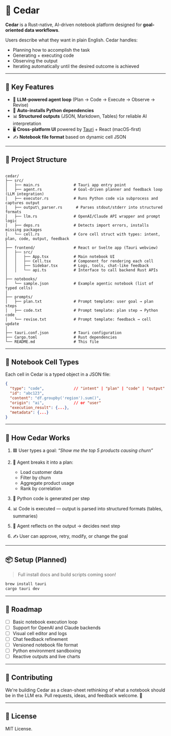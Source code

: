 # 🌲 Cedar

**Cedar** is a Rust-native, AI-driven notebook platform designed for **goal-oriented data workflows**.

Users describe what they want in plain English. Cedar handles:
- Planning how to accomplish the task
- Generating + executing code
- Observing the output
- Iterating automatically until the desired outcome is achieved

---

## 🔧 Key Features

- 🧠 **LLM-powered agent loop** (Plan → Code → Execute → Observe → Revise)
- 🐍 **Auto-installs Python dependencies**
- 📊 **Structured outputs** (JSON, Markdown, Tables) for reliable AI interpretation
- 🖥️ **Cross-platform UI** powered by [Tauri](https://tauri.app/) + React (macOS-first)
- ✍️ **Notebook file format** based on dynamic cell JSON

---

## 📁 Project Structure

```

cedar/
├── src/
│   ├── main.rs               # Tauri app entry point
│   ├── agent.rs              # Goal-driven planner and feedback loop (LLM integration)
│   ├── executor.rs           # Runs Python code via subprocess and captures output
│   ├── output\_parser.rs      # Parses stdout/stderr into structured formats
│   ├── llm.rs                # OpenAI/Claude API wrapper and prompt logic
│   ├── deps.rs               # Detects import errors, installs missing packages
│   └── cell.rs               # Core cell struct with types: intent, plan, code, output, feedback
│
├── frontend/                 # React or Svelte app (Tauri webview)
│   ├── src/
│   │   ├── App.tsx           # Main notebook UI
│   │   ├── Cell.tsx          # Component for rendering each cell
│   │   ├── Sidebar.tsx       # Logs, tools, chat-like feedback
│   │   └── api.ts            # Interface to call backend Rust APIs
│
├── notebooks/
│   └── sample.json           # Example agentic notebook (list of typed cells)
│
├── prompts/
│   ├── plan.txt              # Prompt template: user goal → plan steps
│   ├── code.txt              # Prompt template: plan step → Python code
│   └── revise.txt            # Prompt template: feedback → cell update
│
├── tauri.conf.json           # Tauri configuration
├── Cargo.toml                # Rust dependencies
└── README.md                 # This file

````

---

## 🧠 Notebook Cell Types

Each cell in Cedar is a typed object in a JSON file:

```json
{
  "type": "code",             // "intent" | "plan" | "code" | "output" | "feedback"
  "id": "abc123",
  "content": "df.groupby('region').sum()",
  "origin": "ai",             // or "user"
  "execution_result": {...},
  "metadata": {...}
}
````

---

## 🧪 How Cedar Works

1. 🟦 User types a goal:
   *“Show me the top 5 products causing churn”*

2. 🧠 Agent breaks it into a plan:

   * Load customer data
   * Filter by churn
   * Aggregate product usage
   * Rank by correlation

3. 🧾 Python code is generated per step

4. 📊 Code is executed — output is parsed into structured formats (tables, summaries)

5. 🔁 Agent reflects on the output → decides next step

6. ✍️ User can approve, retry, modify, or change the goal

---

## 📦 Setup (Planned)

> Full install docs and build scripts coming soon!

```bash
brew install tauri
cargo tauri dev
```

---

## 🔮 Roadmap

* [ ] Basic notebook execution loop
* [ ] Support for OpenAI and Claude backends
* [ ] Visual cell editor and logs
* [ ] Chat feedback refinement
* [ ] Versioned notebook file format
* [ ] Python environment sandboxing
* [ ] Reactive outputs and live charts

---

## 🤝 Contributing

We're building Cedar as a clean-sheet rethinking of what a notebook should be in the LLM era.
Pull requests, ideas, and feedback welcome. 🌿

---

## 📜 License

MIT License.


